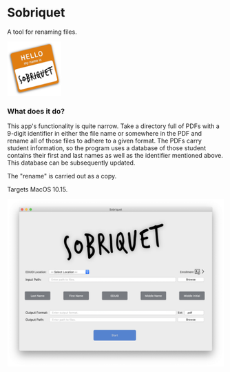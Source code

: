 # Sobriquet
A tool for renaming files.

<img src="images/logo.png" width="25%">

### What does it do?

This app's functionality is quite narrow. Take a directory full of PDFs with a 9-digit identifier in either
the file name or somewhere in the PDF and rename all of those files to adhere to a given format. The PDFs
carry student information, so the program uses a database of those student contains their first and last names
as well as the identifier mentioned above. This database can be subsequently updated.

The "rename" is carried out as a copy.

Targets MacOS 10.15.

![alt text](images/main-view.png)
